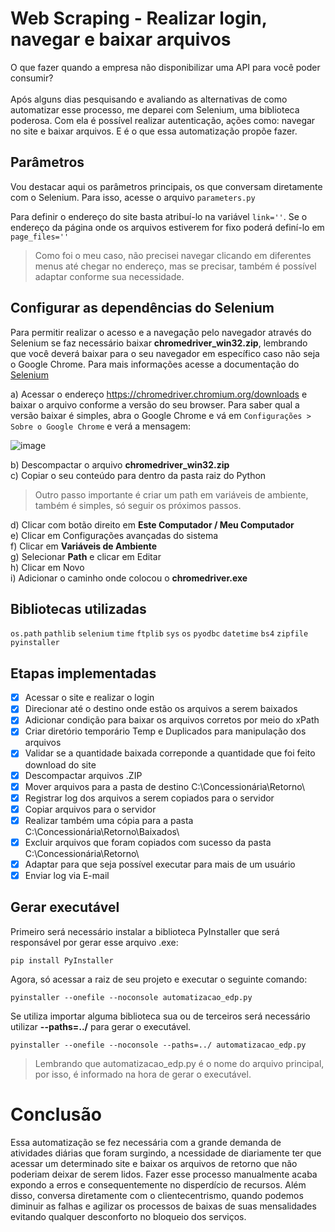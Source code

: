 # Web Scraping - Realizar login, navegar e baixar arquivos

O que fazer quando a empresa não disponibilizar uma API para você poder consumir? <br><br>
Após alguns dias pesquisando e avaliando as alternativas de como automatizar esse processo, me deparei com Selenium, uma biblioteca poderosa. Com ela é possível realizar autenticação, ações como: navegar no site e baixar arquivos. E é o que essa automatização propõe fazer.

## Parâmetros
Vou destacar aqui os parâmetros principais, os que conversam diretamente com o Selenium. Para isso, acesse o arquivo ```parameters.py```<br>

Para definir o endereço do site basta atribuí-lo na variável ```link=''```.
Se o endereço da página onde os arquivos estiverem for fixo poderá definí-lo em ```page_files=''```

> Como foi o meu caso, não precisei navegar clicando em diferentes menus até chegar no endereço, mas se precisar, também é possível adaptar conforme sua necessidade.

## Configurar as dependências do Selenium

Para permitir realizar o acesso e a navegação pelo navegador através do Selenium se faz necessário baixar **chromedriver_win32.zip**, lembrando que você deverá baixar para o seu navegador em específico caso não seja o Google Chrome. Para mais informações acesse a documentação do [Selenium](https://www.selenium.dev/pt-br/documentation/webdriver/getting_started/install_drivers/)

a) Acessar o endereço https://chromedriver.chromium.org/downloads e baixar o arquivo conforme a versão do seu browser. Para saber qual a versão baixar é simples, abra o Google Chrome e vá em ```Configurações > Sobre o Google Chrome``` e verá a mensagem:

![image](https://user-images.githubusercontent.com/22162514/193193586-c40478bf-1bea-4577-bc68-9e468c0fe11f.png)

b) Descompactar o arquivo **chromedriver_win32.zip** <br>
c) Copiar o seu conteúdo para dentro da pasta raiz do Python

> Outro passo importante é criar um path em variáveis de ambiente, também é simples, só seguir os próximos passos.

d) Clicar com botão direito em **Este Computador / Meu Computador** <br>
e) Clicar em Configurações avançadas do sistema <br>
f) Clicar em **Variáveis de Ambiente** <br>
g) Selecionar **Path** e clicar em Editar <br>
h) Clicar em Novo <br>
i) Adicionar o caminho onde colocou o **chromedriver.exe** <br>

## Bibliotecas utilizadas

```os.path```
```pathlib```
```selenium```
```time```
```ftplib```
```sys```
```os```
```pyodbc```
```datetime```
```bs4```
```zipfile```
```pyinstaller```

## Etapas implementadas

- [x] Acessar o site e realizar o login
- [x] Direcionar até o destino onde estão os arquivos a serem baixados
- [x] Adicionar condição para baixar os arquivos corretos por meio do xPath
- [x] Criar diretório temporário Temp e Duplicados para manipulação dos arquivos
- [x] Validar se a quantidade baixada correponde a quantidade que foi feito download do site
- [x] Descompactar arquivos .ZIP
- [x] Mover arquivos para a pasta de destino C:\Concessionária\Retorno\
- [x] Registrar log dos arquivos a serem copiados para o servidor
- [x] Copiar arquivos para o servidor
- [x] Realizar também uma cópia para a pasta C:\Concessionária\Retorno\Baixados\
- [x] Excluir arquivos que foram copiados com sucesso da pasta C:\Concessionária\Retorno\
- [x] Adaptar para que seja possível executar para mais de um usuário
- [x] Enviar log via E-mail

## Gerar executável

Primeiro será necessário instalar a biblioteca PyInstaller que será responsável por gerar esse arquivo .exe: <br>
```
pip install PyInstaller
```
Agora, só acessar a raiz de seu projeto e executar o seguinte comando:
```
pyinstaller --onefile --noconsole automatizacao_edp.py
```

Se utiliza importar alguma biblioteca sua ou de terceiros será necessário utilizar **--paths=../** para gerar o executável.

```
pyinstaller --onefile --noconsole --paths=../ automatizacao_edp.py
```

> Lembrando que automatizacao_edp.py é o nome do arquivo principal, por isso, é informado na hora de gerar o executável.

# Conclusão

Essa automatização se fez necessária com a grande demanda de atividades diárias que foram surgindo, a ncessidade de diariamente ter que acessar um determinado site e baixar os arquivos de retorno que não poderiam deixar de serem lidos. Fazer esse processo manualmente acaba expondo a erros e consequentemente no disperdício de recursos. Além disso, conversa diretamente com o clientecentrismo, quando podemos diminuir as falhas e agilizar os processos de baixas de suas mensalidades evitando qualquer desconforto no bloqueio dos serviços.
